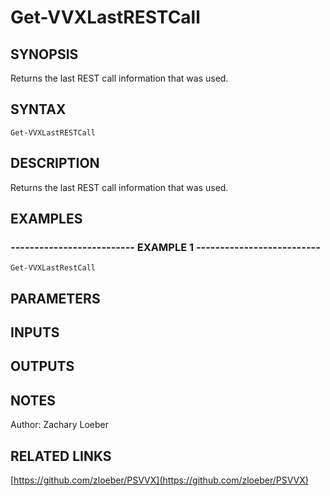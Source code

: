 ﻿---
external help file: PSVVX-help.xml
Module Name: PSVVX
online version: https://github.com/zloeber/PSVVX
schema: 2.0.0
---

# Get-VVXLastRESTCall

## SYNOPSIS
Returns the last REST call information that was used.

## SYNTAX

```
Get-VVXLastRESTCall
```

## DESCRIPTION
Returns the last REST call information that was used.

## EXAMPLES

### -------------------------- EXAMPLE 1 --------------------------
```
Get-VVXLastRestCall
```

## PARAMETERS

## INPUTS

## OUTPUTS

## NOTES
Author: Zachary Loeber

## RELATED LINKS

[https://github.com/zloeber/PSVVX](https://github.com/zloeber/PSVVX)

